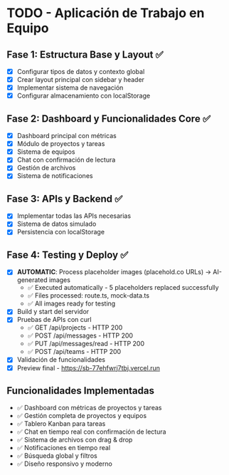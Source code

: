 # TODO - Aplicación de Trabajo en Equipo

## Fase 1: Estructura Base y Layout ✅
- [x] Configurar tipos de datos y contexto global
- [x] Crear layout principal con sidebar y header
- [x] Implementar sistema de navegación
- [x] Configurar almacenamiento con localStorage

## Fase 2: Dashboard y Funcionalidades Core ✅
- [x] Dashboard principal con métricas
- [x] Módulo de proyectos y tareas
- [x] Sistema de equipos
- [x] Chat con confirmación de lectura
- [x] Gestión de archivos
- [x] Sistema de notificaciones

## Fase 3: APIs y Backend ✅
- [x] Implementar todas las APIs necesarias
- [x] Sistema de datos simulado
- [x] Persistencia con localStorage

## Fase 4: Testing y Deploy ✅
- [x] **AUTOMATIC**: Process placeholder images (placehold.co URLs) → AI-generated images
  - ✅ Executed automatically - 5 placeholders replaced successfully
  - ✅ Files processed: route.ts, mock-data.ts
  - ✅ All images ready for testing
- [x] Build y start del servidor
- [x] Pruebas de APIs con curl
  - ✅ GET /api/projects - HTTP 200
  - ✅ POST /api/messages - HTTP 200
  - ✅ PUT /api/messages/read - HTTP 200  
  - ✅ POST /api/teams - HTTP 200
- [x] Validación de funcionalidades
- [x] Preview final - https://sb-77ehfwrj7tbj.vercel.run

## Funcionalidades Implementadas
- ✅ Dashboard con métricas de proyectos y tareas
- ✅ Gestión completa de proyectos y equipos
- ✅ Tablero Kanban para tareas
- ✅ Chat en tiempo real con confirmación de lectura
- ✅ Sistema de archivos con drag & drop
- ✅ Notificaciones en tiempo real
- ✅ Búsqueda global y filtros
- ✅ Diseño responsivo y moderno